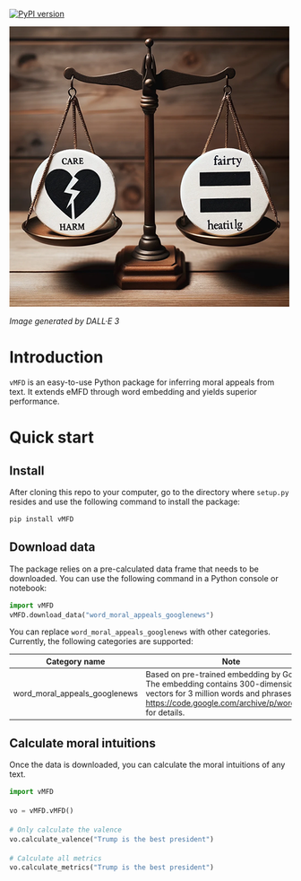 [![PyPI version](https://badge.fury.io/py/vMFD.svg)](https://badge.fury.io/py/vMFD)

![](moral_foundation.png)

*Image generated by DALL·E 3*

# Introduction

`vMFD` is an easy-to-use Python package for inferring moral appeals from text.
It extends eMFD through word embedding and yields superior performance.

# Quick start

## Install

After cloning this repo to your computer, go to the directory where `setup.py` resides and use the following command to install the package:

```bash
pip install vMFD
```

## Download data

The package relies on a pre-calculated data frame that needs to be downloaded.
You can use the following command in a Python console or notebook:

```py
import vMFD
vMFD.download_data("word_moral_appeals_googlenews")
```

You can replace `word_moral_appeals_googlenews` with other categories. Currently, the following categories are supported:

| Category name | Note |
|---------------|------|
| word_moral_appeals_googlenews    | Based on pre-trained embedding by Google. The embedding contains 300-dimensional vectors for 3 million words and phrases. See https://code.google.com/archive/p/word2vec/ for details. |

## Calculate moral intuitions

Once the data is downloaded, you can calculate the moral intuitions of any text.

```py
import vMFD

vo = vMFD.vMFD()

# Only calculate the valence
vo.calculate_valence("Trump is the best president")

# Calculate all metrics
vo.calculate_metrics("Trump is the best president")
```
